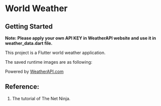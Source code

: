 # World Weather

## Getting Started

**Note: Please apply your own API KEY in WeatherAPI website and use it in weather_data.dart file.**

This project is a Flutter world weather application.

The saved runtime images are as following:



Powered by [WeatherAPI.com](https://www.weatherapi.com/)

## Reference:
1. The tutorial of The Net Ninja.

